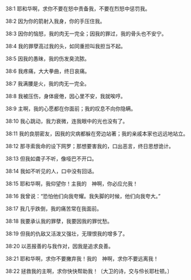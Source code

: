 <a id="1"></a>38:1  耶和华啊，求你不要在怒中责备我，不要在烈怒中惩罚我。  

<a id="2"></a>38:2  因为你的箭射入我身，你的手压住我。  

<a id="3"></a>38:3  因你的恼怒，我的肉无一完全；因我的罪过，我的骨头也不安宁。  

<a id="4"></a>38:4  我的罪孽高过我的头，如同重担叫我担当不起。  

<a id="5"></a>38:5  因我的愚昧，我的伤发臭流脓。  

<a id="6"></a>38:6  我疼痛，大大拳曲，终日哀痛。  

<a id="7"></a>38:7  我满腰是火，我的肉无一完全。  

<a id="8"></a>38:8  我被压伤，身体疲倦，因心里不安，我就唉哼。  

<a id="9"></a>38:9  主啊，我的心愿都在你面前；我的叹息不向你隐瞒。  

<a id="10"></a>38:10  我心跳动，我力衰微，连我眼中的光也没有了。  

<a id="11"></a>38:11  我的良朋密友，因我的灾病都躲在旁边站著；我的亲戚本家也远远地站立。  

<a id="12"></a>38:12  那寻索我命的设下网罗；那想要害我的，口出恶言，终日思想诡计。  

<a id="13"></a>38:13  但我如聋子不听，像哑巴不开口。  

<a id="14"></a>38:14  我如不听见的人，口中没有回话。  

<a id="15"></a>38:15  耶和华啊，我仰望你！主我的　神啊，你必应允我！  

<a id="16"></a>38:16  我曾说：“恐怕他们向我夸耀。我失脚的时候，他们向我夸大。”  

<a id="17"></a>38:17  我几乎跌倒，我的痛苦常在我面前。  

<a id="18"></a>38:18  我要承认我的罪孽，我要因我的罪忧愁。  

<a id="19"></a>38:19  但我的仇敌又活泼又强壮，无理恨我的增多了。  

<a id="20"></a>38:20  以恶报善的与我作对，因我是追求良善。  

<a id="21"></a>38:21  耶和华啊，求你不要撇弃我！我的　神啊，求你不要远离我！  

<a id="22"></a>38:22  拯救我的主啊，求你快快帮助我！〔大卫的诗，交与伶长耶杜顿。〕  
